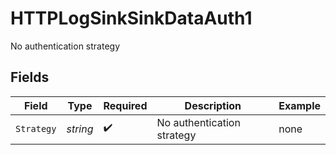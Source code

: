 # HTTPLogSinkSinkDataAuth1

No authentication strategy


## Fields

| Field                      | Type                       | Required                   | Description                | Example                    |
| -------------------------- | -------------------------- | -------------------------- | -------------------------- | -------------------------- |
| `Strategy`                 | *string*                   | :heavy_check_mark:         | No authentication strategy | none                       |